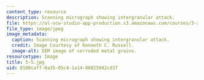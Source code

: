 ```yaml
---
content_type: resource
description: Scanning micrograph showing intergranular attack.
file: https://ol-ocw-studio-app-production.s3.amazonaws.com/courses/3-a27-case-studies-in-forensic-metallurgy-fall-2007/8180caff0a3505c41a1408025042cd37_5-5.jpg
file_type: image/jpeg
image_metadata:
  caption: Scanning micrograph showing intergranular attack.
  credit: Image Courtesy of Kenneth C. Russell.
  image-alt: SEM image of corroded metal grains.
resourcetype: Image
title: 5-5.jpg
uid: 8180caff-0a35-05c4-1a14-08025042cd37
---
```

